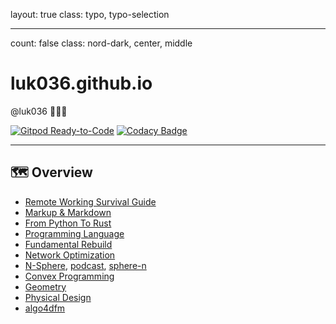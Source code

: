 layout: true
class: typo, typo-selection

---

count: false
class: nord-dark, center, middle

# luk036.github.io

@luk036 👨🏻‍🏫

[![Gitpod Ready-to-Code](https://img.shields.io/badge/Gitpod-Ready--to--Code-blue?logo=gitpod)](https://gitpod.io/#https://github.com/luk036/luk036.github.io)
[![Codacy Badge](https://api.codacy.com/project/badge/Grade/8f6a673d3177482b9b1d7b77995f0844)](https://app.codacy.com/app/luk036/luk036.github.io?utm_source=github.com&utm_medium=referral&utm_content=luk036/luk036.github.io&utm_campaign=badger)

---

## 🗺️ Overview

- [Remote Working Survival Guide](flows/index.html)
- [Markup & Markdown](markdown/index.html)
- [From Python To Rust](rust_by_examples/index.html)
- [Programming Language](proglang/index.html)
- [Fundamental Rebuild](fun/index.html)
- [Network Optimization](net_optim/quickstart.html)
- [N-Sphere](n_sphere/slides.html), [podcast](https://podlm.ai/zh/ai-podcast/2dfo5um2hpw4gp), [sphere-n](https://luk036.github.io/sphere-n)
- [Convex Programming](cvx/index.html)
- [Geometry](projgeom/index.html)
- [Physical Design](phys_des/index.html)
- [algo4dfm](algo4dfm/index.html)
